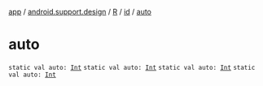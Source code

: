 [app](../../../index.md) / [android.support.design](../../index.md) / [R](../index.md) / [id](index.md) / [auto](.)

# auto

`static val auto: `[`Int`](https://kotlinlang.org/api/latest/jvm/stdlib/kotlin/-int/index.html)
`static val auto: `[`Int`](https://kotlinlang.org/api/latest/jvm/stdlib/kotlin/-int/index.html)
`static val auto: `[`Int`](https://kotlinlang.org/api/latest/jvm/stdlib/kotlin/-int/index.html)
`static val auto: `[`Int`](https://kotlinlang.org/api/latest/jvm/stdlib/kotlin/-int/index.html)
